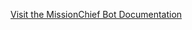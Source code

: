 [Visit the MissionChief Bot Documentation](https://support.natemarcellus.com/docs/missionchief-bot.html)
